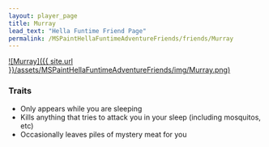 ```yaml
---
layout: player_page
title: Murray
lead_text: "Hella Funtime Friend Page" 
permalink: /MSPaintHellaFuntimeAdventureFriends/friends/Murray
---
```

<a href="{{ site.url }}/MSPaintHellaFuntimeAdventureFriends/friends/Murray">
![Murray]({{ site.url }}/assets/MSPaintHellaFuntimeAdventureFriends/img/Murray.png)
</a>

### Traits

* Only appears while you are sleeping
* Kills anything that tries to attack you in your sleep (including mosquitos, etc)
* Occasionally leaves piles of mystery meat for you
